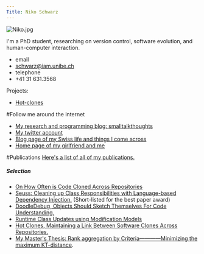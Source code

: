 ```yaml
---
Title: Niko Schwarz
---
```


![Niko.jpg](%assets_url%/files/14/c3m0uwmw5xywysiy25hvi4p1imb1ey/avatar.jpg)

I'm a PhD student, researching on version control, software evolution, and human-computer interaction.<br clear=both>
 
-  email
-  <a href=mailto:schwarz@iam.unibe.ch>schwarz@iam.unibe.ch</a>
-  telephone
- \+41 31 631.3568

Projects:
 

-  [Hot-clones](%base_url%/research/hot-clones)

#Follow me around the internet


-  <a href="http://smalltalkthoughts.blogspot.com">My research and programming blog: smalltalkthoughts</a>
-  <a href="http://twitter.com/nes1983">My twitter account</a>
-  <a href="http://nes1983.blogspot.com">Blog page of my Swiss life and things I come across</a>
-  <a href="http://web.me.com/katja_niko/Web-Site/Welcome.html">Home page of my girlfriend and me</a>

#Publications
<a href="http://scg.unibe.ch/scgbib?query=niko\+schwarz&sortBy=year">Here's a list of all of my publications.</a>
<h5>Selection</h5>

-  <a href="http://scg.unibe.ch/scgbib?query=Schw12a&display=abstract"> On How Often is Code Cloned Across Repositories</a>
-  <a href="http://scg.unibe.ch/scgbib?query=Schw11a&display=abstract">Seuss: Cleaning up Class Responsibilities with Language-based Dependency Injection.</a> (Short-listed for the best paper award)
-  <a href="http://scg.unibe.ch/scgbib?query=Schw11b&display=abstract">DoodleDebug, Objects Should Sketch Themselves For Code Understanding.</a>
-  <a href="http://scg.unibe.ch/scgbib?query=Verw11a&display=abstract">Runtime Class Updates using Modification Models</a>
-  <a href="http://scg.unibe.ch/scgbib?query=Schw10b&display=abstract">Hot Clones, Maintaining a Link Between Software Clones Across Repositories.</a>
-  <a href="http://scg.unibe.ch/scgbib?query=Schw09a&display=abstract">My Master's Thesis:  Rank aggregation by Criteria&mdash;&mdash;&mdash;&mdash;Minimizing the maximum KT-distance</a>.
